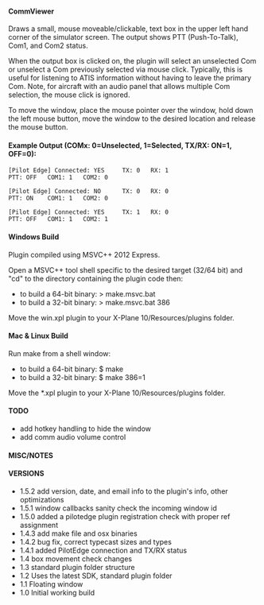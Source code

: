 #### CommViewer
Draws a small, mouse moveable/clickable, text box in the upper left hand corner
of the simulator screen. The output shows PTT (Push-To-Talk), Com1, and Com2 status.

When the output box is clicked on, the plugin will select an unselected Com
or unselect a Com previously selected via mouse click. Typically, this is useful
for listening to ATIS information without having to leave the primary Com. Note,
for aircraft with an audio panel that allows multiple Com selection, the mouse
click is ignored.

To move the window, place the mouse pointer over the window, hold down the
left mouse button, move the window to the desired location and release the
mouse button.


#### Example Output (COMx: 0=Unselected, 1=Selected, TX/RX: ON=1, OFF=0):
```
[Pilot Edge] Connected: YES     TX: 0   RX: 1
PTT: OFF   COM1: 1   COM2: 0
```
```
[Pilot Edge] Connected: NO      TX: 0   RX: 0
PTT: ON    COM1: 1   COM2: 0
```
```
[Pilot Edge] Connected: YES     TX: 1   RX: 0
PTT: OFF   COM1: 1   COM2: 1
```

#### Windows Build
Plugin compiled using MSVC++ 2012 Express.

Open a MSVC++ tool shell specific to the desired target (32/64 bit) 
and "cd" to the directory containing the plugin code then:

- to build a 64-bit binary: > make.msvc.bat 
- to build a 32-bit binary: > make.msvc.bat 386

Move the win.xpl plugin to your X-Plane 10/Resources/plugins folder.


#### Mac & Linux Build
Run make from a shell window:

- to build a 64-bit binary: $ make
- to build a 32-bit binary: $ make 386=1

Move the *.xpl plugin to your X-Plane 10/Resources/plugins folder.


#### TODO
- add hotkey handling to hide the window
- add comm audio volume control


#### MISC/NOTES


#### VERSIONS
- 1.5.2 add version, date, and email info to the plugin's info, other optimizations
- 1.5.1 window callbacks sanity check the incoming window id
- 1.5.0 added a pilotedge plugin registration check with proper ref assignment
- 1.4.3 add make file and osx binaries
- 1.4.2 bug fix, correct typecast sizes and types
- 1.4.1 added PilotEdge connection and TX/RX status
- 1.4 box movement check changes
- 1.3 standard plugin folder structure
- 1.2 Uses the latest SDK, standard plugin folder
- 1.1 Floating window
- 1.0 Initial working build
